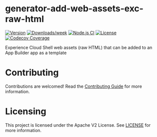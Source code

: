 <!--
Copyright 2022 Adobe. All rights reserved.
This file is licensed to you under the Apache License, Version 2.0 (the "License");
you may not use this file except in compliance with the License. You may obtain a copy
of the License at http://www.apache.org/licenses/LICENSE-2.0

Unless required by applicable law or agreed to in writing, software distributed under
the License is distributed on an "AS IS" BASIS, WITHOUT WARRANTIES OR REPRESENTATIONS
OF ANY KIND, either express or implied. See the License for the specific language
governing permissions and limitations under the License.
-->

# generator-add-web-assets-exc-raw-html

[![Version](https://img.shields.io/npm/v/@adobe/generator-add-web-assets-exc-raw-html.svg)](https://npmjs.org/package/@adobe/generator-add-web-assets-exc-raw-html)
[![Downloads/week](https://img.shields.io/npm/dw/@adobe/generator-add-web-assets-exc-raw-html.svg)](https://npmjs.org/package/@adobe/generator-add-web-assets-exc-raw-html)
[![Node.js CI](https://github.com/adobe/generator-add-web-assets-exc-raw-html/actions/workflows/node.js.yml/badge.svg)](https://github.com/adobe/generator-add-web-assets-exc-raw-html/actions/workflows/node.js.yml)
[![License](https://img.shields.io/npm/l/@adobe/generator-add-web-assets-exc-raw-html.svg)](https://github.com/adobe/generator-add-web-assets-exc-raw-html/blob/main/package.json)
[![Codecov Coverage](https://img.shields.io/codecov/c/github/adobe/generator-add-web-assets-exc-raw-html/master.svg?style=flat-square)](https://codecov.io/gh/adobe/generator-add-web-assets-exc-raw-html/)

Experience Cloud Shell web assets (raw HTML) that can be added to an App Builder app as a template

# Contributing

Contributions are welcomed! Read the [Contributing Guide](CONTRIBUTING.md) for more information.

# Licensing

This project is licensed under the Apache V2 License. See [LICENSE](LICENSE) for more information.
